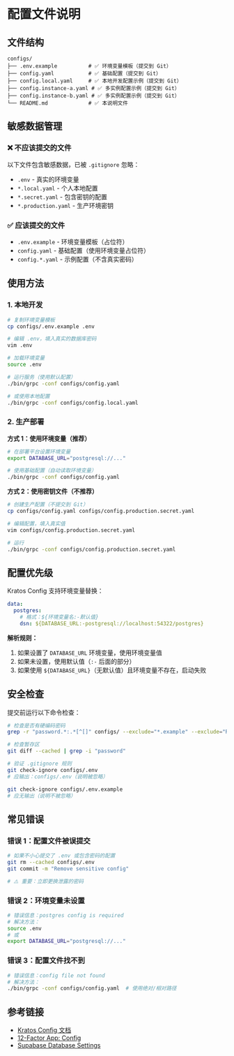# 配置文件说明

## 文件结构

```
configs/
├── .env.example          # ✅ 环境变量模板（提交到 Git）
├── config.yaml           # ✅ 基础配置（提交到 Git）
├── config.local.yaml     # ✅ 本地开发配置示例（提交到 Git）
├── config.instance-a.yaml # ✅ 多实例配置示例（提交到 Git）
├── config.instance-b.yaml # ✅ 多实例配置示例（提交到 Git）
└── README.md             # ✅ 本说明文件
```

## 敏感数据管理

### ❌ 不应该提交的文件

以下文件包含敏感数据，已被 `.gitignore` 忽略：

- `.env` - 真实的环境变量
- `*.local.yaml` - 个人本地配置
- `*.secret.yaml` - 包含密钥的配置
- `*.production.yaml` - 生产环境密钥

### ✅ 应该提交的文件

- `.env.example` - 环境变量模板（占位符）
- `config.yaml` - 基础配置（使用环境变量占位符）
- `config.*.yaml` - 示例配置（不含真实密码）

## 使用方法

### 1. 本地开发

```bash
# 复制环境变量模板
cp configs/.env.example .env

# 编辑 .env，填入真实的数据库密码
vim .env

# 加载环境变量
source .env

# 运行服务（使用默认配置）
./bin/grpc -conf configs/config.yaml

# 或使用本地配置
./bin/grpc -conf configs/config.local.yaml
```

### 2. 生产部署

**方式 1：使用环境变量（推荐）**

```bash
# 在部署平台设置环境变量
export DATABASE_URL="postgresql://..."

# 使用基础配置（自动读取环境变量）
./bin/grpc -conf configs/config.yaml
```

**方式 2：使用密钥文件（不推荐）**

```bash
# 创建生产配置（不提交到 Git）
cp configs/config.yaml configs/config.production.secret.yaml

# 编辑配置，填入真实值
vim configs/config.production.secret.yaml

# 运行
./bin/grpc -conf configs/config.production.secret.yaml
```

## 配置优先级

Kratos Config 支持环境变量替换：

```yaml
data:
  postgres:
    # 格式：${环境变量名:-默认值}
    dsn: ${DATABASE_URL:-postgresql://localhost:54322/postgres}
```

**解析规则：**
1. 如果设置了 `DATABASE_URL` 环境变量，使用环境变量值
2. 如果未设置，使用默认值（`:-` 后面的部分）
3. 如果使用 `${DATABASE_URL}`（无默认值）且环境变量不存在，启动失败

## 安全检查

提交前运行以下命令检查：

```bash
# 检查是否有硬编码密码
grep -r "password.*:.*[^[]" configs/ --exclude="*.example" --exclude="README.md"

# 检查暂存区
git diff --cached | grep -i "password"

# 验证 .gitignore 规则
git check-ignore configs/.env
# 应输出：configs/.env（说明被忽略）

git check-ignore configs/.env.example
# 应无输出（说明不被忽略）
```

## 常见错误

### 错误 1：配置文件被误提交

```bash
# 如果不小心提交了 .env 或包含密码的配置
git rm --cached configs/.env
git commit -m "Remove sensitive config"

# ⚠️ 重要：立即更换泄露的密码
```

### 错误 2：环境变量未设置

```bash
# 错误信息：postgres config is required
# 解决方法：
source .env
# 或
export DATABASE_URL="postgresql://..."
```

### 错误 3：配置文件找不到

```bash
# 错误信息：config file not found
# 解决方法：
./bin/grpc -conf configs/config.yaml  # 使用绝对/相对路径
```

## 参考链接

- [Kratos Config 文档](https://go-kratos.dev/docs/component/config)
- [12-Factor App: Config](https://12factor.net/config)
- [Supabase Database Settings](https://supabase.com/docs/guides/database/connecting-to-postgres)
